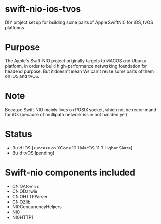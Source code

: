 # swift-nio-ios-tvos
DIY project set up for building some parts of Apple SwiftNIO for iOS, tvOS platforms

# Purpose
The Apple's Swift-NIO project originally targets to MACOS and Ubuntu platform, in order to build high-performance networking foundation for headend purpose. But it doesn't mean We can't reuse some parts of them on iOS and tvOS.

# Note
Because Swift-NIO mainly lives on POSIX socket, which not be recommand for iOS (because of multipath network issue not hanlded yet)

# Status
+ Build iOS [success on XCode 10.1 MacOS 11.3 Higher Sierra]
+ Build tvOS [pending]


# Swift-nio components included
+ CNIOAtomics
+ CNIODarwin
+ CNIOHTTPParser
+ CNIOZlib
+ NIOConcurrencyHelpers
+ NIO
+ NIOHTTP1
